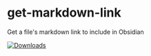 # get-markdown-link
 Get a file's markdown link to include in Obsidian

<a href="https://github.com/giovannicoppola/get-markdown-link/releases/latest/">
<img alt="Downloads"
src="https://img.shields.io/github/downloads/giovannicoppola/get-markdown-link/total?color=purple&label=Downloads"><br/>
</a>

